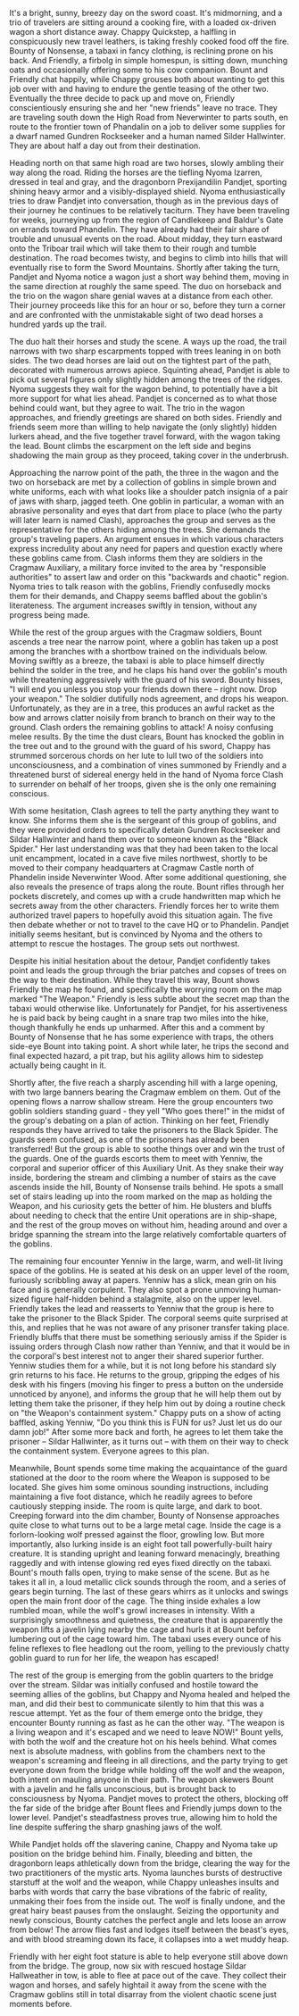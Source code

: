 It's a bright, sunny, breezy day on the sword coast. It's midmorning, and a trio of travelers are sitting around a cooking fire, with a loaded ox-driven wagon a short distance away. Chappy Quickstep, a halfling in conspicuously new travel leathers, is taking freshly cooked food off the fire. Bounty of Nonsense, a tabaxi in fancy clothing, is reclining prone on his back. And Friendly, a firbolg in simple homespun, is sitting down, munching oats and occasionally offering some to his cow companion. Bount and Friendly chat happily, while Chappy grouses both about wanting to get this job over with and having to endure the gentle teasing of the other two. Eventually the three decide to pack up and move on, Friendly conscientiously ensuring she and her "new friends" leave no trace. They are traveling south down the High Road from Neverwinter to parts south, en route to the frontier town of Phandalin on a job to deliver some supplies for a dwarf named Gundren Rockseeker and a human named Silder Hallwinter. They are about half a day out from their destination.

Heading north on that same high road are two horses, slowly ambling their way along the road. Riding the horses are the tiefling Nyoma Izarren, dressed in teal and gray, and the dragonborn Prexijandilin Pandjet, sporting shining heavy armor and a visibly-displayed shield. Nyoma enthusiastically tries to draw Pandjet into conversation, though as in the previous days of their journey he continues to be relatively taciturn. They have been traveling for weeks, journeying up from the region of Candlekeep and Baldur's Gate on errands toward Phandelin. They have already had their fair share of trouble and unusual events on the road. About midday, they turn eastward onto the Triboar trail which will take them to their rough and tumble destination. The road becomes twisty, and begins to climb into hills that will eventually rise to form the Sword Mountains. Shortly after taking the turn, Pandjet and Nyoma notice a wagon just a short way behind them, moving in the same direction at roughly the same speed. The duo on horseback and the trio on the wagon share genial waves at a distance from each other. Their journey proceeds like this for an hour or so, before they turn a corner and are confronted with the unmistakable sight of two dead horses a hundred yards up the trail.

The duo halt their horses and study the scene. A ways up the road, the trail narrows with two sharp escarpments topped with trees leaning in on both sides. The two dead horses are laid out on the tightest part of the path, decorated with numerous arrows apiece. Squinting ahead, Pandjet is able to pick out several figures only slightly hidden among the trees of the ridges. Nyoma suggests they wait for the wagon behind, to potentially have a bit more support for what lies ahead. Pandjet is concerned as to what those behind could want, but they agree to wait. The trio in the wagon approaches, and friendly greetings are shared on both sides. Friendly and friends seem more than willing to help navigate the (only slightly) hidden lurkers ahead, and the five together travel forward, with the wagon taking the lead. Bount climbs the escarpment on the left side and begins shadowing the main group as they proceed, taking cover in the underbrush.

Approaching the narrow point of the path, the three in the wagon and the two on horseback are met by a collection of goblins in simple brown and white uniforms, each with what looks like a shoulder patch insignia of a pair of jaws with sharp, jagged teeth. One goblin in particular, a woman with an abrasive personality and eyes that dart from place to place (who the party will later learn is named Clash), approaches the group and serves as the representative for the others hiding among the trees. She demands the group's traveling papers. An argument ensues in which various characters express incredulity about any need for papers and question exactly where these goblins came from. Clash informs them they are soldiers in the Cragmaw Auxiliary, a military force invited to the area by "responsible authorities" to assert law and order on this "backwards and chaotic" region. Nyoma tries to talk reason with the goblins, Friendly confusedly mocks them for their demands, and Chappy seems baffled about the goblin's literateness. The argument increases swiftly in tension, without any progress being made.

While the rest of the group argues with the Cragmaw soldiers, Bount ascends a tree near the narrow point, where a goblin has taken up a post among the branches with a shortbow trained on the individuals below. Moving swiftly as a breeze, the tabaxi is able to place himself directly behind the solder in the tree, and he claps his hand over the goblin's mouth while threatening aggressively with the guard of his sword. Bounty hisses, "I will end you unless you stop your friends down there – right now. Drop your weapon." The soldier dutifully nods agreement, and drops his weapon. Unfortunately, as they are in a tree, this produces an awful racket as the bow and arrows clatter noisily from branch to branch on their way to the ground. Clash orders the remaining goblins to attack! A noisy confusing melee results. By the time the dust clears, Bount has knocked the goblin in the tree out and to the ground with the guard of his sword, Chappy has strummed sorcerous chords on her lute to lull two of the soldiers into unconsciousness, and a combination of vines summoned by Friendly and a threatened burst of sidereal energy held in the hand of Nyoma force Clash to surrender on behalf of her troops, given she is the only one remaining conscious.

With some hesitation, Clash agrees to tell the party anything they want to know. She informs them she is the sergeant of this group of goblins, and they were provided orders to specifically detain Gundren Rockseeker and Sildar Hallwinter and hand them over to someone known as the "Black Spider." Her last understanding was that they had been taken to the local unit encampment, located in a cave five miles northwest, shortly to be moved to their company headquarters at Cragmaw Castle north of Phandelin inside Neverwinter Wood. After some additional questioning, she also reveals the presence of traps along the route. Bount rifles through her pockets discretely, and comes up with a crude handwritten map which he secrets away from the other characters. Friendly forces her to write them authorized travel papers to hopefully avoid this situation again. The five then debate whether or not to travel to the cave HQ or to Phandelin. Pandjet initially seems hesitant, but is convinced by Nyoma and the others to attempt to rescue the hostages. The group sets out northwest.

Despite his initial hesitation about the detour, Pandjet confidently takes point and leads the group through the briar patches and copses of trees on the way to their destination. While they travel this way, Bount shows Friendly the map he found, and specifically the worrying room on the map marked "The Weapon." Friendly is less subtle about the secret map than the tabaxi would otherwise like. Unfortunately for Pandjet, for his assertiveness he is paid back by being caught in a snare trap two miles into the hike, though thankfully he ends up unharmed. After this and a comment by Bounty of Nonsense that he has some experience with traps, the others side-eye Bount into taking point. A short while later, he trips the second and final expected hazard, a pit trap, but his agility allows him to sidestep actually being caught in it.

Shortly after, the five reach a sharply ascending hill with a large opening, with two large banners bearing the Cragmaw emblem on them. Out of the opening flows a narrow shallow stream. Here the group encounters two goblin soldiers standing guard - they yell "Who goes there!" in the midst of the group's debating on a plan of action. Thinking on her feet, Friendly responds they have arrived to take the prisoners to the Black Spider. The guards seem confused, as one of the prisoners has already been transferred! But the group is able to soothe things over and win the trust of the guards. One of the guards escorts them to meet with Yenniw, the corporal and superior officer of this Auxiliary Unit. As they snake their way inside, bordering the stream and climbing a number of stairs as the cave ascends inside the hill, Bounty of Nonsense trails behind. He spots a small set of stairs leading up into the room marked on the map as holding the Weapon, and his curiosity gets the better of him. He blusters and bluffs about needing to check that the entire Unit operations are in ship-shape, and the rest of the group moves on without him, heading around and over a bridge spanning the stream into the large relatively comfortable quarters of the goblins.

The remaining four encounter Yenniw in the large, warm, and well-lit living space of the goblins. He is seated at his desk on an upper level of the room, furiously scribbling away at papers. Yenniw has a slick, mean grin on his face and is generally corpulent. They also spot a prone unmoving human-sized figure half-hidden behind a stalagmite, also on the upper level. Friendly takes the lead and reasserts to Yenniw that the group is here to take the prisoner to the Black Spider. The corporal seems quite surprised at this, and replies that he was not aware of any prisoner transfer taking place. Friendly bluffs that there must be something seriously amiss if the Spider is issuing orders through Clash now rather than Yenniw, and that it would be in the corporal's best interest not to anger their shared superior further. Yenniw studies them for a while, but it is not long before his standard sly grin returns to his face. He returns to the group, gripping the edges of his desk with his fingers (moving his finger to press a button on the underside unnoticed by anyone), and informs the group that he will help them out by letting them take the prisoner, if they help him out by doing a routine check on "the Weapon's containment system." Chappy puts on a show of acting baffled, asking Yenniw, "Do you think this is FUN for us? Just let us do our damn job!" After some more back and forth, he agrees to let them take the prisoner – Sildar Hallwinter, as it turns out – with them on their way to check the containment system. Everyone agrees to this plan.

Meanwhile, Bount spends some time making the acquaintance of the guard stationed at the door to the room where the Weapon is supposed to be located. She gives him some ominous sounding instructions, including maintaining a five foot distance, which he readily agrees to before cautiously stepping inside. The room is quite large, and dark to boot. Creeping forward into the dim chamber, Bounty of Nonsense approaches quite close to what turns out to be a large metal cage. Inside the cage is a forlorn-looking wolf pressed against the floor, growling low. But more importantly, also lurking inside is an eight foot tall powerfully-built hairy creature. It is standing upright and leaning forward menacingly, breathing raggedly and with intense glowing red eyes fixed directly on the tabaxi. Bount's mouth falls open, trying to make sense of the scene. But as he takes it all in, a loud metallic click sounds through the room, and a series of gears begin turning. The last of these gears whirrs as it unlocks and swings open the main front door of the cage. The thing inside exhales a low rumbled moan, while the wolf's growl increases in intensity. With a surprisingly smoothness and quietness, the creature that is apparently the weapon lifts a javelin lying nearby the cage and hurls it at Bount before lumbering out of the cage toward him. The tabaxi uses every ounce of his feline reflexes to flee headlong out the room, yelling to the previously chatty goblin guard to run for her life, the weapon has escaped!

The rest of the group is emerging from the goblin quarters to the bridge over the stream. Sildar was initially confused and hostile toward the seeming allies of the goblins, but Chappy and Nyoma healed and helped the man, and did their best to communicate silently to him that this was a rescue attempt. Yet as the four of them emerge onto the bridge, they encounter Bounty running as fast as he can the other way. "The weapon is a living weapon and it's escaped and we need to leave NOW!" Bount yells, with both the wolf and the creature hot on his heels behind. What comes next is absolute madness, with goblins from the chambers next to the weapon's screaming and fleeing in all directions, and the party trying to get everyone down from the bridge while holding off the wolf and the weapon, both intent on mauling anyone in their path. The weapon skewers Bount with a javelin and he falls unconscious, but is brought back to consciousness by Nyoma. Pandjet moves to protect the others, blocking off the far side of the bridge after Bount flees and Friendly jumps down to the lower level. Pandjet's steadfastness proves true, allowing him to hold the line despite suffering the sharp gnashing jaws of the wolf.  

While Pandjet holds off the slavering canine, Chappy and Nyoma take up position on the bridge behind him. Finally, bleeding and bitten, the dragonborn leaps athletically down from the bridge, clearing the way for the two practitioners of the mystic arts. Nyoma launches bursts of destructive starstuff at the wolf and the weapon, while Chappy unleashes insults and barbs with words that carry the base vibrations of the fabric of reality, unmaking their foes from the inside out. The wolf is finally undone, and the great hairy beast pauses from the onslaught. Seizing the opportunity and newly conscious, Bounty catches the perfect angle and lets loose an arrow from below! The arrow flies fast and lodges itself between the beast's eyes, and with blood streaming down its face, it collapses into a wet muddy heap. 

Friendly with her eight foot stature is able to help everyone still above down from the bridge. The group, now six with rescued hostage Sildar Hallweather in tow, is able to flee at pace out of the cave. They collect their wagon and horses, and safely hightail it away from the scene with the Cragmaw goblins still in total disarray from the violent chaotic scene just moments before.  